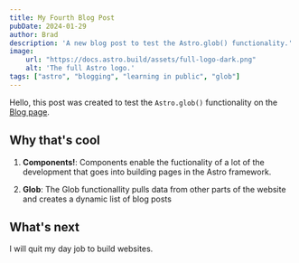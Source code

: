 ```yaml
---
title: My Fourth Blog Post
pubDate: 2024-01-29
author: Brad
description: 'A new blog post to test the Astro.glob() functionality.'
image:
    url: "https://docs.astro.build/assets/full-logo-dark.png"
    alt: 'The full Astro logo.'
tags: ["astro", "blogging", "learning in public", "glob"]
---
```


Hello, this post was created to test the `Astro.glob()` functionality on the [Blog page](../blog).

## Why that's cool

1. **Components!**: Components enable the fuctionality of a lot of the development that goes into building pages in the Astro framework.

2. **Glob**: The Glob functionallity pulls data from other parts of the website and creates a dynamic list of blog posts

## What's next

I will quit my day job to build websites.